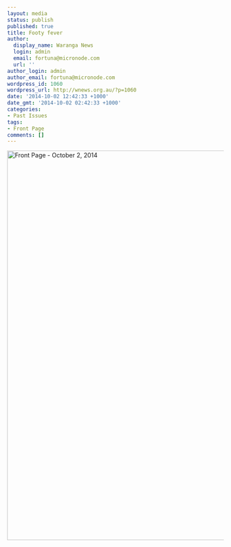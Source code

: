 ```yaml
---
layout: media
status: publish
published: true
title: Footy fever
author:
  display_name: Waranga News
  login: admin
  email: fortuna@micronode.com
  url: ''
author_login: admin
author_email: fortuna@micronode.com
wordpress_id: 1060
wordpress_url: http://wnews.org.au/?p=1060
date: '2014-10-02 12:42:33 +1000'
date_gmt: '2014-10-02 02:42:33 +1000'
categories:
- Past Issues
tags:
- Front Page
comments: []
---
```


<a href="http://wnews.org.au/wp-content/uploads/2014/10/wnews20141002P01.pdf"><img class="alignnone size-full wp-image-1058" alt="Front Page - October 2, 2014" src="http://wnews.org.au/wp-content/uploads/2014/10/wnews20141002P01.jpg" width="624" height="907" /></a>
